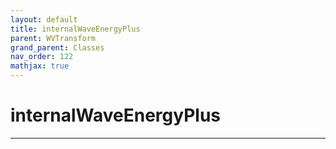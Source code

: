 ```yaml
---
layout: default
title: internalWaveEnergyPlus
parent: WVTransform
grand_parent: Classes
nav_order: 122
mathjax: true
---
```


#  internalWaveEnergyPlus




---

